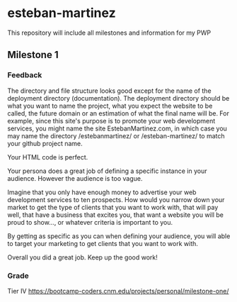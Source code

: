 # esteban-martinez
This repository will include all milestones and information for my PWP

## Milestone 1

### Feedback

The directory and file structure looks good except for the name of the deployment directory (documentation). The deployment directory should be what you want to name the project, what you expect the website to be called, the future domain or an estimation of what the final name will be. For example, since this site's purpose is to promote your web development services, you might name the site EstebanMartinez.com, in which case you may name the directory /estebanmartinez/ or /esteban-martinez/ to match your github project name.

Your HTML code is perfect.

Your persona does a great job of defining a specific instance in your audience. However the audience is too vague. 

Imagine that you only have enough money to advertise your web development services to ten prospects. How would you narrow down your market to get the type of clients that you want to work with, that will pay well, that have a business that excites you, that want a website you will be proud to show..., or whatever criteria is important to you.

By getting as specific as you can when defining your audience, you will able to target your marketing to get clients that you want to work with.

Overall you did a great job. Keep up the good work!

### Grade 
Tier IV https://bootcamp-coders.cnm.edu/projects/personal/milestone-one/
